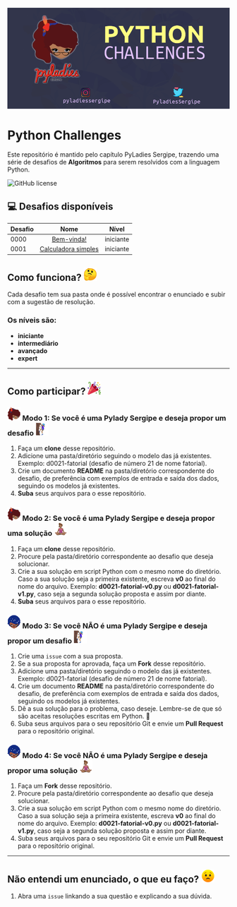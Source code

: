 ![logotimo Pyladies Sergipe](img/banner.png)

# Python Challenges
Este repositório é mantido pelo capítulo PyLadies Sergipe, trazendo uma série de desafios de **Algoritmos** para serem resolvidos com a linguagem Python.

![GitHub license](https://img.shields.io/github/license/pyladies-sergipe/challenges-python?color=red&style=flat-square)
## :computer: Desafios disponíveis

| Desafio | Nome | Nível |
| ------------- |:-------------:|:-------------:|
|0000| [Bem-vinda!](desafios-py/d0000-bem-vinda) | iniciante |
|0001| [Calculadora simples](desafios-py/d0001-calculadora-simples) | iniciante |

## Como funciona? ![thinking face](img/thinking_face.png)

Cada desafio tem sua pasta onde é possível encontrar o enunciado e subir com a sugestão de resolução.

### Os níveis são:
* **iniciante**
* **intermediário**
* **avançado**
* **expert**

----

## Como participar? ![party popper](img/party_popper.png)

### ![pylady sergipe](img/pylady_sergipe.png) Modo 1: Se você é uma Pylady Sergipe e deseja propor um desafio ![person climbing](img/person_climbing.png)

1. Faça um **clone** desse repositório.
2. Adicione uma pasta/diretório seguindo o modelo das já existentes. Exemplo: d0021-fatorial (desafio de número 21 de nome fatorial).
3. Crie um documento **README** na pasta/diretório correspondente do desafio, de preferência com exemplos de entrada e saída dos dados, seguindo os modelos já existentes.
4. **Suba** seus arquivos para o esse repositório.


### ![pylady sergipe](img/pylady_sergipe.png) Modo 2: Se você é uma Pylady Sergipe e deseja propor uma solução ![lotus position](img/lotus_position.png)

1. Faça um **clone** desse repositório.
2. Procure pela pasta/diretório correspondente ao desafio que deseja solucionar.
3. Crie a sua solução em script Python com o mesmo nome do diretório. Caso a sua solução seja a primeira existente, escreva **v0** ao final do nome do arquivo. Exemplo: **d0021-fatorial-v0.py** ou **d0021-fatorial-v1.py**, caso seja a segunda solução proposta e assim por diante.
5. **Suba** seus arquivos para o esse repositório.


### ![pylady br](img/pyladies_brasil.png) Modo 3: Se você  NÃO é uma Pylady Sergipe e deseja propor um desafio ![person climbing](img/person_climbing.png)

1. Crie uma `issue` com a sua proposta.
1. Se a sua proposta for aprovada, faça um **Fork** desse repositório.
2. Adicione uma pasta/diretório seguindo o modelo das já existentes. Exemplo: d0021-fatorial (desafio de número 21 de nome fatorial).
3. Crie um documento **README** na pasta/diretório correspondente do desafio, de preferência com exemplos de entrada e saída dos dados, seguindo os modelos já existentes.
4. Dê a sua solução para o problema, caso deseje. Lembre-se de que só são aceitas resoluções escritas em Python. :snake:
5. Suba seus arquivos para o seu repositório Git e envie um **Pull Request** para o repositório original.


### ![pylady br](img/pyladies_brasil.png) Modo 4: Se você  NÃO é uma Pylady Sergipe e deseja propor uma solução ![lotus position](img/lotus_position.png)

1. Faça um **Fork** desse repositório.
2. Procure pela pasta/diretório correspondente ao desafio que deseja solucionar.
3. Crie a sua solução em script Python com o mesmo nome do diretório. Caso a sua solução seja a primeira existente, escreva **v0** ao final do nome do arquivo. Exemplo: **d0021-fatorial-v0.py** ou **d0021-fatorial-v1.py**, caso seja a segunda solução proposta e assim por diante.
5. Suba seus arquivos para o seu repositório Git e envie um **Pull Request** para o repositório original.

----

## Não entendi um enunciado, o que eu faço? ![worried face](img/worried_face.png)

1. Abra uma `issue` linkando a sua questão e explicando a sua dúvida.
